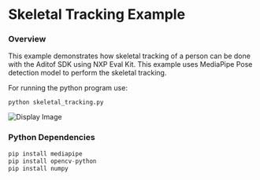 # Skeletal Tracking Example

### Overview
This example demonstrates how skeletal tracking of a person can be done with the Aditof SDK using NXP Eval Kit. This example uses MediaPipe Pose detection model to perform the skeletal tracking.

For running the python program use:
```console
python skeletal_tracking.py
```
![Display Image](https://github.com/analogdevicesinc/ToF/blob/main/doc/img/skeletal_tracking_python.png) 

### Python Dependencies

```python
pip install mediapipe
pip install opencv-python
pip install numpy
```